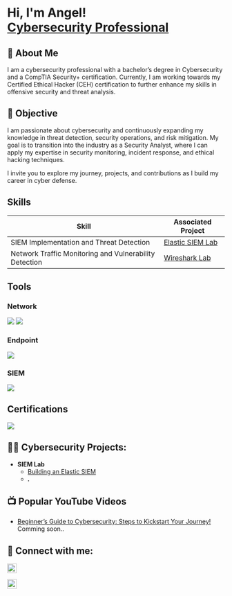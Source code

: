 <h1>Hi, I'm Angel! <br/><a href="https://www.linkedin.com/in/angel-jaramillo-339797155">Cybersecurity Professional </a> </h1>


## 🌟 About Me
I am a cybersecurity professional with a bachelor’s degree in Cybersecurity and a CompTIA Security+ certification. Currently, I am working towards my Certified Ethical Hacker (CEH) certification to further enhance my skills in offensive security and threat analysis.

## 🎯 Objective

I am passionate about cybersecurity and continuously expanding my knowledge in threat detection, security operations, and risk mitigation. My goal is to transition into the industry as a Security Analyst, where I can apply my expertise in security monitoring, incident response, and ethical hacking techniques.

I invite you to explore my journey, projects, and contributions as I build my career in cyber defense.

## Skills

| Skill                                         | Associated Project         |
|-----------------------------------------------|----------------------------|
| SIEM Implementation and Threat Detection        | <a href="https://github.com/GuardianAngel-Hub/SIEM-Lab?tab=readme-ov-file#-siem-lab">Elastic SIEM Lab</a>|
| Network Traffic Monitoring and Vulnerability Detection | <a href="">Wireshark Lab</a>|

## Tools

### Network
<div>
    <img src="https://img.shields.io/badge/-Nmap-004372?&style=for-the-badge&logo=Nmap&logoColor=white" />
    <img src="https://img.shields.io/badge/-Wireshark-1679A7?&style=for-the-badge&logo=Wireshark&logoColor=white" />
</div>


### Endpoint
<div>
    <img src="https://img.shields.io/badge/-Microsoft_Defender_for_Endpoint-00A4EF?&style=for-the-badge&logo=Microsoft&logoColor=white" />
</div>

### SIEM
<div>
    <img src="https://img.shields.io/badge/-Elastic-005571?&style=for-the-badge&logo=Elastic&logoColor=white" />
</div>

## Certifications

<div>
<img src="https://img.shields.io/badge/-Security%2B-FF0000?&style=for-the-badge&logo=CompTIA&logoColor=white" />
</div>



<h2>👨‍💻 Cybersecurity Projects:</h2>

- <b> SIEM Lab</b>
  - [Building an Elastic SIEM](https://github.com/GuardianAngel-Hub/SIEM-Lab?tab=readme-ov-file#-siem-lab)
  -  <b><i>.</b></i>

<h2>📺 Popular YouTube Videos</h2>

- [Beginner’s Guide to Cybersecurity: Steps to Kickstart Your Journey!](https://www.youtube.com/) Comming soon.. 


<h2> 🤳 Connect with me:</h2>

[<img align="center" alt="AngelJaramillo | YouTube" width="22px" src="https://uxwing.com/wp-content/themes/uxwing/download/brands-and-social-media/youtube-app-white-icon.png" />][youtube]

[<img align="center" alt="AngelJaramillo | LinkedIn" width="22px" src="https://uxwing.com/wp-content/themes/uxwing/download/brands-and-social-media/linkedin-app-white-icon.png" />][linkedin]


[youtube]: https://www.youtube.com/
[linkedin]: https://www.linkedin.com/in/angel-jaramillo-339797155


<!--GuardianAngel-Hub/GuardianAngel-Hub is a ✨ special ✨ repository because its `README.md` (this file) appears on your GitHub profile.
You can click the Preview link to take a look at your changes.

Here are some ideas to get you started:

👋 Hi, I’m Angel!
I am an aspiring cybersecurity professional with a bachelor's degree in Cybersecurity and a CompTIA Security+ certification. Here’s a quick glance at my portfolio:

🔍 About Me:
👀 Passionate about Cybersecurity – I'm exited to break into the field and share my knowledge with like-minded professionals.
🌱 Currently Learning – Preparing for my Certified Ethical Hacker (CEH) certification and participating in the National Cyber League (NCL) through Cyber Skyline.
💡 Looking to Collaborate – Open to working on cybersecurity tools, AI security initiatives, and open-source security projects.
📫 Connect with Me – Feel free to reach out on LinkedIn: www.linkedin.com/in/angel-jaramillo-339797155
🚀 Let’s secure the digital world together!
-->
